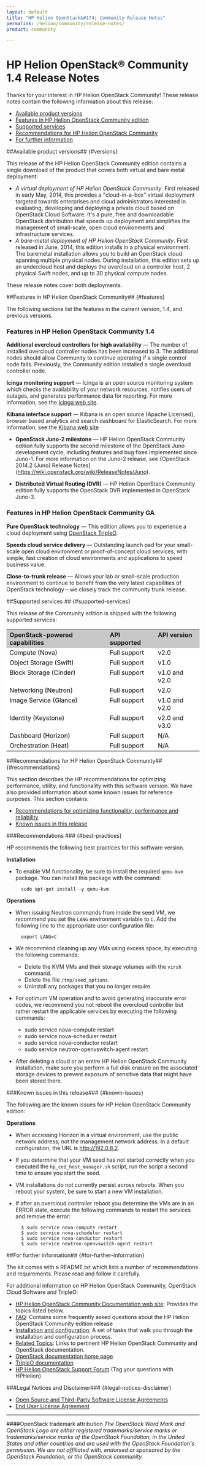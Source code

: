 ```yaml
---
layout: default
title: "HP Helion OpenStack&#174; Community Release Notes"
permalink: /helion/community/release-notes/
product: community

---
```

<!--UNDER REVISION-->

<script>

function PageRefresh {
onLoad="window.refresh"
}

PageRefresh();

</script>


# HP Helion OpenStack&reg; Community 1.4 Release Notes

<!--**Product Name:** HP Helion OpenStack&reg; Community
**OpenStack&reg; release name:** Icehouse-->

Thanks for your interest in HP Helion OpenStack Community! These release notes contain the following information about this release:

* [Available product versions](#versions)
* [Features in HP Helion OpenStack Community edition](#features) 
* [Supported services](#supported-services)
* [Recommendations for HP Helion OpenStack Community](#recommendations)
* [For further information](#for-further-information) 


##Available product versions## {#versions}

This release of the HP Helion OpenStack Community edition contains a single download of the product that covers both virtual and bare metal deployment:

* *A virtual deployment of HP Helion OpenStack Community*. First released in early May, 2014, this provides a "cloud-in-a-box" virtual deployment targeted towards enterprises and cloud administrators interested in evaluating, developing and deploying a private cloud based on OpenStack Cloud Software. It's a pure, free and downloadable OpenStack distribution that speeds up deployment and simplifies the management of small-scale, open cloud environments and infrastructure services. 
* *A bare-metal deployment of HP Helion OpenStack Community*. First released in June, 2014, this edition installs in a physical environment. The baremetal installation allows you to build an OpenStack cloud spanning multiple physical nodes. During installation, this edition sets up an undercloud host and deploys the overcloud on a controller host, 2 physical Swift nodes, and up to 30 physical compute nodes. 

These release notes cover both deployments.


##Features in HP Helion OpenStack Community## {#features}

The following sections list the features in the current version, 1.4, and previous versions.

### Features in HP Helion OpenStack Community 1.4

**Additional overcloud controllers for high availability** &mdash; The number of installed overcloud controller nodes has been increased to 3. The additional nodes should allow Community to continue operating if a single control node fails. Previously, the Community edition installed a single overcloud controller node. 

**Icinga monitoring support** &mdash; Icinga is an open source monitoring system which checks the availability of your network resources, notifies users of outages, and generates performance data for reporting. For more information, see the [Icinga web site](https://www.icinga.org/). 

**Kibana interface support** &mdash; Kibana is an open source (Apache Licensed), browser based analytics and search dashboard for ElasticSearch. For more information, see the [Kibana web site](http://www.elasticsearch.org/guide/en/kibana/current/_introduction.html) 

* **OpenStack Juno-2 milestone** &mdash; HP Helion OpenStack Community edition fully supports the second milestone of the OpenStack Juno development cycle, including features and bug fixes implemented since Juno-1. For more information on the Juno-2 release, see {OpenStack 2014.2 (Juno) Release Notes](https://wiki.openstack.org/wiki/ReleaseNotes/Juno).

* **Distributed Virtual Routing (DVR)** &mdash; HP Helion OpenStack Community edition fully supports the OpenStack DVR implemented in OpenStack Juno-3.

### Features in HP Helion OpenStack Community GA

**Pure OpenStack technology** &mdash; This edition allows you to experience a cloud deployment using [OpenStack TripleO](https://wiki.openstack.org/wiki/TripleO).

**Speeds cloud service delivery** &mdash; Outstanding launch pad for your small-scale open cloud environment or proof-of-concept cloud services, with simple, fast creation of cloud environments and applications to speed business value.

**Close-to-trunk release** &mdash; Allows your lab or small-scale production environment to continue to benefit from the very latest capabilities of OpenStack technology – we closely track the community trunk release.


##Supported services ## {#supported-services} 

This release of the Community edition is shipped with the following supported services:

<table style="text-align: left; vertical-align: top;">
 <tr style="background-color: #C8C8C8; text-align: left; vertical-align: top;">
 <th>OpenStack-powered capabilities<th>API supported<th>API version<tr style="background-color: white; color: black; text-align: left; vertical-align: top;">
 <td>Compute (Nova)<td>Full support<td>v2.0<tr style="background-color: white; color: black; text-align: left; vertical-align: top;">
 <td>Object Storage (Swift)<td>Full support<td>v1.0<tr style="background-color: white; color: black; text-align: left; vertical-align: top;">
 <td>Block Storage (Cinder)<td>Full support<td>v1.0 and v2.0<tr style="background-color: white; color: black; text-align: left; vertical-align: top;">
 <td>Networking (Neutron)<td>Full support<td>v2.0<tr style="background-color: white; color: black; text-align: left; vertical-align: top;">
 <td>Image Service (Glance)<td>Full support<td>v1.0 and v2.0<tr style="background-color: white; color: black; text-align: left; vertical-align: top;">
 <td>Identity (Keystone)<td>Full support<td>v2.0 and v3.0<tr style="background-color: white; color: black; text-align: left; vertical-align: top;">
 <td>Dashboard (Horizon)<td>Full support<td>N/A
<tr style="background-color: white; color: black; text-align: left; vertical-align: top;">
 <td>Orchestration (Heat)<td>Full support<td>N/A
</table>

##Recommendations for HP Helion OpenStack Community## {#recommendations}

This section describes the HP recommendations for optimizing performance, utility, and functionality with this software version. We have also provided information about some known issues for reference purposes. This section contains:

* [Recommendations for optimizing functionality, performance and reliability](#best-practices) 
* [Known issues in this release](#known-issues) 

###Recommendations ### {#best-practices} 

HP recommends the following best practices for this software version.

**Installation**

* To enable VM functionality, be sure to install the required `qemu-kvm` package.  You can install this package with the command: 

        sudo apt-get install -y qemu-kvm

**Operations**

* When issuing Neutron commands from inside the seed VM, we recommend you set the `LANG` environment variable to `C`.  Add the following line to the appropriate user configuration file:

        export LANG=C
        
* We recommend cleaning up any VMs using excess space, by executing the following commands:
    - Delete the KVM VMs and their storage volumes with the `virsh` command.
    - Delete the file `/tmp/seed_options`.
    - Uninstall any packages that you no longer require.

* For optimum VM operation and to avoid generating inaccurate error codes, we recommend you not reboot the overcloud controller but rather restart the applicable services by executing the following commands:
    - sudo service nova-compute restart
    - sudo service nova-scheduler restart
    - sudo service nova-conductor restart
    - sudo service neutron-openvswitch-agent restart

* After deleting a cloud or an entire HP Helion OpenStack Community installation, make sure you perform a full disk erasure on the associated storage devices to prevent exposure of sensitive data that might have been stored there.

###Known issues in this release### {#known-issues}

The following are the known issues for HP Helion OpenStack Community edition: 

**Operations**

* When accessing Horizon in a virtual environment, use the public network address, not the management network address. In a default configuration, the URL is http://192.0.8.2.
* If you determine that your VM seed has not started correctly when you executed the `hp_ced_host_manager.sh` script, run the script a second time to ensure you start the seed.
* VM installations do not currently persist across reboots.  When you reboot your system, be sure to start a new VM installation.
* If after an overcloud controller reboot you determine the VMs are in an ERROR state, execute the following commands to restart the services and remove the error:
  
		$ sudo service nova-compute restart
		$ sudo service nova-scheduler restart
		$ sudo service nova-conductor restart
		$ sudo service neutron-openvswitch-agent restart


##For further information## {#for-further-information}

The kit comes with a README.txt which lists a number of recommendations and requirements. Please read and follow it carefully.

For additional information on HP Helion OpenStack Community, OpenStack Cloud Software and TripleO:

* [HP Helion OpenStack Community Documentation web site](/helion/community/): Provides the topics listed below.
* [FAQ](/helion/community/faq/): Contains some frequently asked questions about the HP Helion OpenStack Community edition release
* [Installation and configuration](http://docs.hpcloud.com/helion/community/install-overview/): A set of tasks that walk you through the installation and configuration process.
* [Related Topics](/helion/community/related-links/): Links to pertinent HP Helion OpenStack Community and OpenStack documentation.
* [OpenStack documentation home page](http://docs.openstack.org/)
* [TripleO documentation](https://wiki.openstack.org/wiki/TripleO)
* [HP Helion OpenStack Support Forum](https://ask.openstack.org/en/questions/scope:all/sort:activity-desc/tags:hphelion/page:1/) (Tag your questions with HPHelion)


###Legal Notices and Disclaimer### {#legal-notices-disclaimer}

* [Open Source and Third-Party Software License Agreements](/helion/community/community-3rd-party-license-agreements/)
* [End User License Agreement](/helion/community/eula/)

----
####OpenStack trademark attribution
*The OpenStack Word Mark and OpenStack Logo are either registered trademarks/service marks or trademarks/service marks of the OpenStack Foundation, in the United States and other countries and are used with the OpenStack Foundation's permission. We are not affiliated with, endorsed or sponsored by the OpenStack Foundation, or the OpenStack community.*
